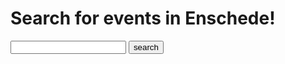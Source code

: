 <!doctype html>
<html>
<head>
<meta charset="utf-8">
<title>Naamloos document</title>
</head>

<body>



<h1> Search for events in Enschede!</h1>
<form method="GET" action="https://www.uitinenschede.nl/api/rest/locations?apikey=38459234y5wefcgejrkukju">
<input name="tags" value="">
<input type="submit" value="search">
</form>

<?php
{"apikey":{"apikey":"xVhHztJqEes1xD0NwfbSfCZVUWi3MEf9","name":"events","description":"","request_count":0,"last_request":null}}
/?>





</body>
</html>
